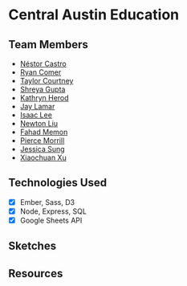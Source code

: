 # Central Austin Education

## Team Members

- [Néstor Castro](https://www.linkedin.com/in/n%C3%A9stor-aar%C3%B3n-castro-ibarra-29308699/)
- [Ryan Comer](https://www.linkedin.com/in/ryan-comer-a7579411b/)
- [Taylor Courtney](https://www.linkedin.com/in/taylor-courtney-3aa96165/)
- [Shreya Gupta](https://www.linkedin.com/in/shreyagupta995/)
- [Kathryn Herod](https://www.linkedin.com/in/kathrynherod/)
- [Jay Lamar](https://www.linkedin.com/in/jaandre-lamar-574b7b26/)
- [Isaac Lee](https://www.linkedin.com/in/ijlee2)
- [Newton Liu](https://www.linkedin.com/in/newtonliu/)
- [Fahad Memon](https://www.linkedin.com/in/fahad-memon-917bb863/)
- [Pierce Morrill](https://www.linkedin.com/in/pierce-morrill/)
- [Jessica Sung](https://www.linkedin.com/in/jessicasung/)
- [Xiaochuan Xu](https://www.linkedin.com/in/xiaochuan-xu-45b91a40/)

## Technologies Used

- [x] Ember, Sass, D3
- [x] Node, Express, SQL
- [x] Google Sheets API

## Sketches

## Resources